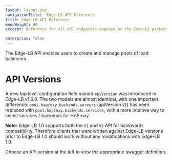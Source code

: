 ```yaml
---
layout: layout.pug
navigationTitle:  Edge-LB API Reference
title: Edge-LB API Reference
menuWeight: 80
excerpt: Reference for all API endpoints exposed by the Edge-LB package

enterprise: false
---
```


The Edge-LB API enables users to create and manage pools of load balancers.
# API Versions

A new top level configuration field named `apiVersion` was introduced in Edge-LB v1.0.0. The two models are almost identical, with one important difference: `pool.haproxy.backends.servers` (apiVersion `V1`) has been replaced with `pool.haproxy.backends.services`, with a more intuitive way to select services / backends for HAProxy.

**Note:** Edge-LB 1.0 supports both the `V1` and `V2` API for backwards compatibility. Therefore clients that were written against Edge-LB versions prior to Edge-LB 1.0 should work without any modifications with Edge-LB 1.0.

Choose an API version at the left to view the appropriate swagger definition.
